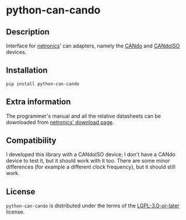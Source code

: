 # python-can-cando

## Description
Interface for [netronics](http://www.netronics.ltd.uk/)' can adapters, namely the [CANdo](https://www.cananalyser.co.uk/cando.html) and [CANdoISO](https://www.cananalyser.co.uk/candoiso.html) devices.

## Installation

```console
pip install python-can-cando
```

## Extra information
The programmer's manual and all the relative datasheets can be downloaded from [netronics' download page](https://www.cananalyser.co.uk/download.html).

## Compatibility
I developed this library with a CANdoISO device; I don't have a CANdo device to test it, but it should work with it too. There are some minor differences (for example a different clock frequency), but it should still work.


## License

`python-can-cando` is distributed under the terms of the [LGPL-3.0-or-later](https://spdx.org/licenses/LGPL-3.0-or-later.html) license.